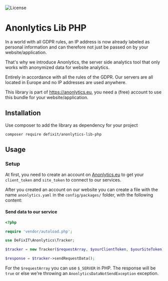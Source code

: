 ![License](https://img.shields.io/badge/license-MIT-blue?style=flat-square)
# Anonlytics Lib PHP
In a world with all GDPR rules, an IP address is now already labeled as personal information and can therefore not just be passed on by your website/application.

That's why we introduce Anonlytics, the server side analytics tool that only works with anonymized data for website analytics.

Entirely in accordance with all the rules of the GDPR. Our servers are all located in Europe and no IP addresses are used anywhere.

This library is part of https://anonlytics.eu, you need a (free) account to use this bundle for your website/application.

## Installation
Use composer to add the library as dependency for your project

`composer require defixit/anonlytics-lib-php`


## Usage

### Setup
At first, you need to create an account on [Anonlytics.eu](https://anonlytics.eu) to get your `client_token` and `site_token` to connect to our services.

After you created an account on our website you can create a file with the name `anonlytics.yaml` in the `config/packages/` folder, with the following content:


#### Send data to our service
```php
<?php

require 'vendor/autoload.php';

use DeFixIT\Anonlytics\Tracker;

$tracker = new Tracker($requestArray, $yourClientToken, $yourSiteToken)

$response = $tracker->sendRequestData();
```

For the `$requestArray` you can use `$_SERVER` in PHP. The response will be `true` or else we're throwing an `AnonlyticsDataNotSendException` exception.